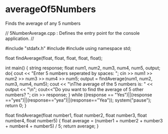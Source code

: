 # averageOf5Numbers
Finds the average of any 5 numbers

// 5NumberAverage.cpp : Defines the entry point for the console application.
//

#include "stdafx.h"
#include<iostream>
#include<string>
using namespace std;

float findAverage(float, float, float, float, float);

int main()
{
	string response;
	float num1, num2, num3, num4, num5, output;
	do{
		cout << "Enter 5 numbers seperated by spaces: ";
		cin >> num1 >> num2 >> num3 >> num4 >> num5;
		output = findAverage(num1, num2, num3, num4, num5);
		cout << "\nThe average of the 5 numbers is: " << output << "\n";
		cout<<"Do you want to find the average of 5 other numbers? ";
		cin >> response;
	} while ((response == "Yes")||(response =="yes")||(response=="yea")||(response=="Yea"));
	system("pause");
    	return 0;
}

float findAverage(float number1, float number2, float number3, float number4, float number5)
{
	float average = (number1 + number2 + number3 + number4 + number5) / 5;
	return average;
}
